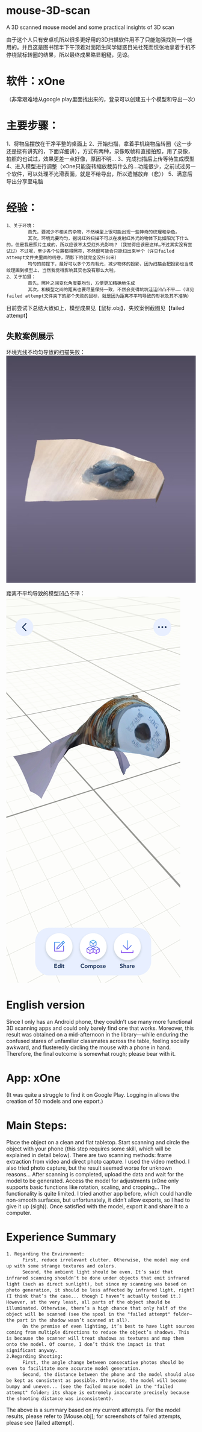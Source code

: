 # mouse-3D-scan
A 3D scanned mouse model and some practical insights of 3D scan

由于这个人只有安卓机所以很多更好用的3D扫描软件用不了只能勉强找到一个能用的。并且这是图书馆半下午顶着对面陌生同学疑惑目光社死而慌张地拿着手机不停绕鼠标转圈的结果，所以最终成果略显粗糙，见谅。

# 软件：xOne
（非常艰难地从google play里面找出来的，登录可以创建五十个模型和导出一次）

# 主要步骤：
1、将物品摆放在干净平整的桌面上
2、开始扫描，拿着手机绕物品转圈（这一步还是挺有讲究的，下面详细讲），方式有两种，录像取帧和直接拍照，用了录像，拍照的也试过，效果更差一点好像，原因不明…
3、完成扫描后上传等待生成模型
4、进入模型进行调整（xOne只能旋转缩放裁剪什么的…功能很少，之前试过另一个软件，可以处理不光滑表面，就是不给导出，所以遗憾放弃（悲））
5、满意后导出分享至电脑

# 经验：
    1、关于环境：
            首先，要减少不相关的杂物，不然模型上很可能出现一些神奇的纹理和杂色。
            其次，环境光要均匀，据说红外扫描不可以在发射红外光的物体下比如阳光下什么的，但是我是照片生成的，所以应该不太受红外光影响？（我觉得应该是这样…不过其实没有尝试过）不过呢，至少各个位置都得照亮，不然很可能会只能扫出来半个（详见failed attempt文件夹里面的线卷，阴影下的就完全没扫出来）
            均匀的前提下，最好可以多个方向有光，减少物体的投影，因为扫描会把投影也当成纹理画到模型上，当然我觉得影响其实也没有那么大啦。
    2、关于拍摄：
            首先，照片之间变化角度要均匀，方便更加精确地生成
            其次，和模型之间的距离也要尽量保持一致，不然会变得坑坑洼洼凹凸不平……（详见failed attempt文件夹下的那个失败的鼠标，就是因为距离不平均导致的形状及其不准确）
          
目前尝试下总结大致如上，模型成果见【鼠标.obj】，失败案例截图见【failed attempt】
## 失败案例展示

环境光线不均匀导致的扫描失败：
![环境光线问题](failed%20attempt/1.jpg)

距离不平均导致的模型凹凸不平：
![鼠标扫描失败](failed%20attempt/3.jpg)
# English version
Since I only has an Android phone, they couldn’t use many more functional 3D scanning apps and could only barely find one that works. Moreover, this result was obtained on a mid-afternoon in the library—while enduring the confused stares of unfamiliar classmates across the table, feeling socially awkward, and flusteredly circling the mouse with a phone in hand. Therefore, the final outcome is somewhat rough; please bear with it.

# App: xOne
(It was quite a struggle to find it on Google Play. Logging in allows the creation of 50 models and one export.)

# Main Steps:
Place the object on a clean and flat tabletop.
Start scanning and circle the object with your phone (this step requires some skill, which will be explained in detail below). There are two scanning methods: frame extraction from video and direct photo capture. I used the video method. I also tried photo capture, but the result seemed worse for unknown reasons...
After scanning is completed, upload the data and wait for the model to be generated.
Access the model for adjustments (xOne only supports basic functions like rotation, scaling, and cropping... The functionality is quite limited. I tried another app before, which could handle non-smooth surfaces, but unfortunately, it didn’t allow exports, so I had to give it up (sigh)).
Once satisfied with the model, export it and share it to a computer.

# Experience Summary
    1. Regarding the Environment:
          First, reduce irrelevant clutter. Otherwise, the model may end up with some strange textures and colors.
          Second, the ambient light should be even. It’s said that infrared scanning shouldn’t be done under objects that emit infrared light (such as direct sunlight), but since my scanning was based on photo generation, it should be less affected by infrared light, right? (I think that’s the case... though I haven’t actually tested it.) However, at the very least, all parts of the object should be illuminated. Otherwise, there’s a high chance that only half of the object will be scanned (see the spool in the "failed attempt" folder— the part in the shadow wasn’t scanned at all).
          On the premise of even lighting, it’s best to have light sources coming from multiple directions to reduce the object’s shadows. This is because the scanner will treat shadows as textures and map them onto the model. Of course, I don’t think the impact is that significant anyway.
    2.Regarding Shooting:
          First, the angle change between consecutive photos should be even to facilitate more accurate model generation.
          Second, the distance between the phone and the model should also be kept as consistent as possible. Otherwise, the model will become bumpy and uneven... (see the failed mouse model in the "failed attempt" folder; its shape is extremely inaccurate precisely because the shooting distance was inconsistent).
          
The above is a summary based on my current attempts. For the model results, please refer to [Mouse.obj]; for screenshots of failed attempts, please see [failed attempt].

